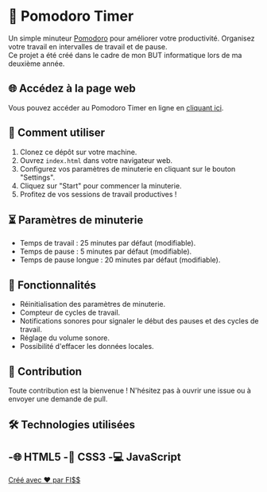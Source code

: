 # 🍅 Pomodoro Timer


Un simple minuteur [Pomodoro](https://www.methode-pomodoro.fr/) pour améliorer votre productivité. Organisez votre travail en intervalles de travail et de pause.<br>
Ce projet a été créé dans le cadre de mon BUT informatique lors de ma deuxième année.

## 🌐 Accédez à la page web

Vous pouvez accéder au Pomodoro Timer en ligne en [cliquant ici](https://0lrnx.github.io/Pomodoro-timer/).

## 🚀 Comment utiliser

1. Clonez ce dépôt sur votre machine.
2. Ouvrez `index.html` dans votre navigateur web.
3. Configurez vos paramètres de minuterie en cliquant sur le bouton "Settings".
4. Cliquez sur "Start" pour commencer la minuterie.
5. Profitez de vos sessions de travail productives !

## ⏳ Paramètres de minuterie

- Temps de travail : 25 minutes par défaut (modifiable).
- Temps de pause : 5 minutes par défaut (modifiable).
- Temps de pause longue : 20 minutes par défaut (modifiable).

## 🌟 Fonctionnalités

- Réinitialisation des paramètres de minuterie.
- Compteur de cycles de travail.
- Notifications sonores pour signaler le début des pauses et des cycles de travail.
- Réglage du volume sonore.
- Possibilité d'effacer les données locales.

## 📝 Contribution

Toute contribution est la bienvenue ! N'hésitez pas à ouvrir une issue ou à envoyer une demande de pull.

## 🛠 Technologies utilisées

-🌐 HTML5
-🎨 CSS3
-💻 JavaScript
---

[Créé avec ❤️ par FI$$](https://github.com/0LrNx)
